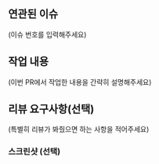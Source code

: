 ## 연관된 이슈

(이슈 번호를 입력해주세요)

## 작업 내용

(이번 PR에서 작업한 내용을 간략히 설명해주세요)

## 리뷰 요구사항(선택)

(특별히 리뷰가 봐줬으면 하는 사항을 적어주세요)

### 스크린샷 (선택)
